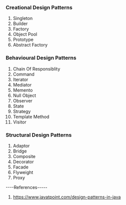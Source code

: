 ### Creational Design Patterns
1. Singleton 
2. Builder
3. Factory
4. Object Pool
5. Prototype
6. Abstract Factory

### Behavioural Design Patterns

1. Chain Of Responsiblity
2. Command
3. Iterator
4. Mediator
5. Memento
6. Null Object
7. Observer
8. State
9. Strategy
10. Template Method
11. Visitor


### Structural Design Patterns

1. Adaptor
2. Bridge
3. Composite
4. Decorator
5. Facade
6. Flyweight
7. Proxy

----References-----
1. https://www.javatpoint.com/design-patterns-in-java
